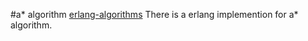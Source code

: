 #a* algorithm
[erlang-algorithms](https://github.com/aggelgian/erlang-algorithms)
There is a erlang implemention for a* algorithm.
